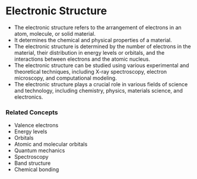 # Electronic Structure

-   The electronic structure refers to the arrangement of electrons in an atom, molecule, or solid material.
-   It determines the chemical and physical properties of a material.
-   The electronic structure is determined by the number of electrons in the material, their distribution in energy levels or orbitals, and the interactions between electrons and the atomic nucleus.
-   The electronic structure can be studied using various experimental and theoretical techniques, including X-ray spectroscopy, electron microscopy, and computational modeling.
-   The electronic structure plays a crucial role in various fields of science and technology, including chemistry, physics, materials science, and electronics.

### Related Concepts

-   Valence electrons
-   Energy levels
-   Orbitals
-   Atomic and molecular orbitals
-   Quantum mechanics
-   Spectroscopy
-   Band structure
-   Chemical bonding